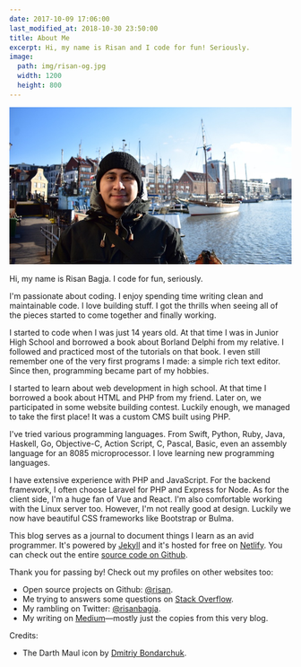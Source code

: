 ```yaml
---
date: 2017-10-09 17:06:00
last_modified_at: 2018-10-30 23:50:00
title: About Me
excerpt: Hi, my name is Risan and I code for fun! Seriously.
image:
  path: img/risan-og.jpg
  width: 1200
  height: 800
---
```

![Hi, my name is Risan!](img/risan.jpg)

Hi, my name is Risan Bagja. I code for fun, seriously.

I'm passionate about coding. I enjoy spending time writing clean and maintainable code. I love building stuff. I got the thrills when seeing all of the pieces started to come together and finally working.

I started to code when I was just 14 years old. At that time I was in Junior High School and borrowed a book about Borland Delphi from my relative. I followed and practiced most of the tutorials on that book. I even still remember one of the very first programs I made: a simple rich text editor. Since then, programming became part of my hobbies.

I started to learn about web development in high school. At that time I borrowed a book about HTML and PHP from my friend. Later on, we participated in some website building contest. Luckily enough, we managed to take the first place! It was a custom CMS built using PHP.

I've tried various programming languages. From Swift, Python, Ruby, Java, Haskell, Go, Objective-C, Action Script, C, Pascal, Basic, even an assembly language for an 8085 microprocessor. I love learning new programming languages.

I have extensive experience with PHP and JavaScript. For the backend framework, I often choose Laravel for PHP and Express for Node. As for the client side, I'm a huge fan of Vue and React. I'm also comfortable working with the Linux server too. However, I'm not really good at design. Luckily we now have beautiful CSS frameworks like Bootstrap or Bulma.

This blog serves as a journal to document things I learn as an avid programmer. It's powered by [Jekyll](https://jekyllrb.com) and it's hosted for free on [Netlify](https://www.netlify.com/). You can check out the entire [source code on Github](https://github.com/risan/blog).

Thank you for passing by! Check out my profiles on other websites too:

* Open source projects on Github: [@risan](https://github.com/risan).
* Me trying to answers some questions on [Stack Overflow](https://stackoverflow.com/users/5138222).
* My rambling on Twitter: [@risanbagja](https://twitter.com/risanbagja).
* My writing on [Medium](https://medium.com/risan)—mostly just the copies from this very blog.

Credits:

* The Darth Maul icon by [Dmitriy Bondarchuk](https://iconscout.com/contributors/dmitriy-bondarchuk).
